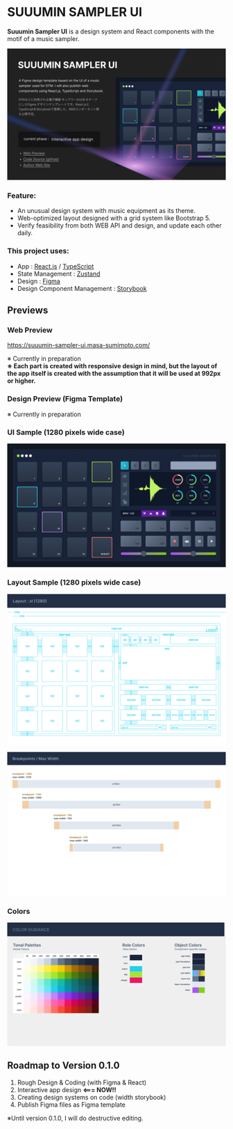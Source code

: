 # SUUUMIN SAMPLER UI

**Suuumin Sampler UI** is a design system and React components with the motif of a music sampler.

![ui-cover](https://github.com/masa-sumimoto/suuumin-sampler-ui/blob/main/assets/images/cover.jpg)

### Feature:

- An unusual design system with music equipment as its theme.
- Web-optimized layout designed with a grid system like Bootstrap 5.
- Verify feasibility from both WEB API and design, and update each other daily.

### This project uses:

- App : [React.js](https://react.dev/) / [TypeScript](https://www.typescriptlang.org/)
- State Management : [Zustand](https://github.com/pmndrs/zustand)
- Design : [Figma](https://www.figma.com/)
- Design Component Management : [Storybook](https://storybook.js.org/)


## Previews


### Web Preview

https://suuumin-sampler-ui.masa-sumimoto.com/

※ Currently in preparation  
**※ Each part is created with responsive design in mind, but the layout of the app itself is created with the assumption that it will be used at 992px or higher.**

### Design Preview (Figma Template)

※ Currently in preparation

### UI Sample (1280 pixels wide case)

![ui-preview](https://github.com/masa-sumimoto/suuumin-sampler-ui/blob/main/assets/images/ui-1280.png)

### Layout Sample (1280 pixels wide case)

![layouts-xl](https://github.com/masa-sumimoto/suuumin-sampler-ui/blob/main/assets/images/layout-xl.png)

![breakpoints](https://github.com/masa-sumimoto/suuumin-sampler-ui/blob/main/assets/images/breakpoints.png)


### Colors

![wireframe-preview](https://github.com/masa-sumimoto/suuumin-sampler-ui/blob/main/assets/images/color-system.png)


## Roadmap to Version 0.1.0

1. Rough Design & Coding (with Figma & React)
2. Interactive app design **<=== NOW!!**
3. Creating design systems on code (width storybook)
4. Publish Figma files as Figma template

※Until version 0.1.0, I will do destructive editing.

